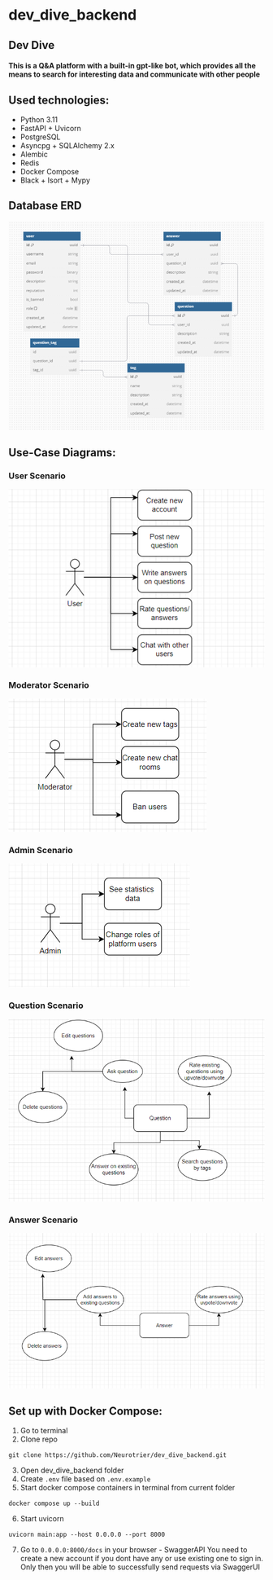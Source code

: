 # dev_dive_backend

## Dev Dive 
#### This is a Q&A platform with a built-in gpt-like bot, which provides all the means to search for interesting data and communicate with other people

## Used technologies:
- Python 3.11
- FastAPI + Uvicorn
- PostgreSQL
- Asyncpg + SQLAlchemy 2.x
- Alembic
- Redis
- Docker Compose
- Black + Isort + Mypy

## Database ERD
![ERD](docs/DB_ERD.png)

## Use-Case Diagrams: 
 ### User Scenario
   ![User Scenario](docs/User_role.png)
 ### Moderator Scenario
   ![Moderator Scenario](docs/Moderator_role.png)
 ### Admin Scenario
   ![Admin Scenario](docs/Admin_role.png)
 ### Question Scenario
   ![Question Scenario](docs/Question.png)
 ### Answer Scenario
   ![Answer Scenario](docs/Answer.png)

## Set up with Docker Compose:
1) Go to terminal
2) Clone repo
```
git clone https://github.com/Neurotrier/dev_dive_backend.git
```
3) Open dev_dive_backend folder
4) Create `.env` file based on `.env.example`
5) Start docker compose containers in terminal from current folder
```
docker compose up --build
```
6) Start uvicorn
```
uvicorn main:app --host 0.0.0.0 --port 8000
```
7) Go to `0.0.0.0:8000/docs` in your browser - SwaggerAPI
You need to create a new account if you dont have any or use existing one to sign in.
Only then you will be able to successfully send requests via SwaggerUI
